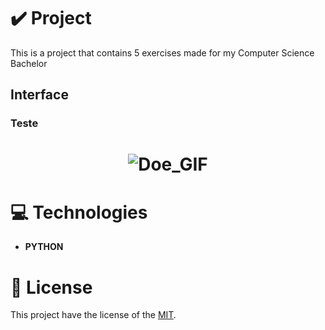 # ✔️ Project
This is a project that contains 5 exercises made for my Computer Science Bachelor 

## Interface 
### Teste
<h1 align="center">
    <img alt="Doe_GIF" title="Doe_Interface_GIF" src="github/Doe_Website_GIF.gif">
</h1>

# 💻 Technologies
- **PYTHON**

# 📝 License
This project have the license of the [MIT](./LICENSE).
